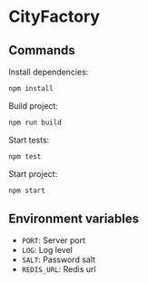 # CityFactory

## Commands

Install dependencies:

```bash
npm install
```

Build project:

```bash
npm run build
```

Start tests:

```bash
npm test
```

Start project:

```bash
npm start
```

## Environment variables

- `PORT`: Server port
- `LOG`: Log level
- `SALT`: Password salt
- `REDIS_URL`: Redis url